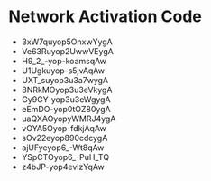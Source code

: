 # Network Activation Code
* 3xW7quyop5OnxwYygA
* Ve63Ruyop2UwwVEygA
* H9_2_-yop-koamsqAw
* U1Ugkuyop-s5jvAqAw
* UXT_suyop3u3a7wygA
* 8NRkMOyop3u3eVkygA
* Gy9GY-yop3u3eWgygA
* eEmDO-yop0tOZ80ygA
* uaQXAOyopyWMRJ4ygA
* vOYA5Oyop-fdkjAqAw
* sOv22eyop890cdcygA
* ajUFyeyop6_-Wt8qAw
* YSpCTOyop6_-PuH_TQ
* z4bJP-yop4evlzYqAw